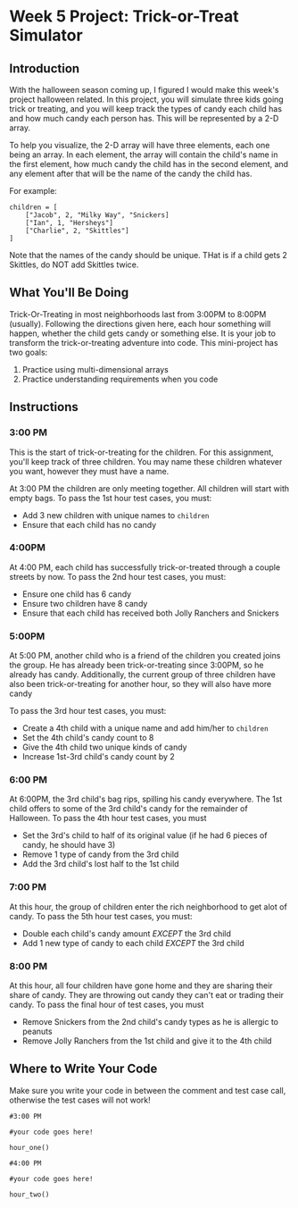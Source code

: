 # Week 5 Project: Trick-or-Treat Simulator

## Introduction
With the halloween season coming up, I figured I would make this week's project halloween related. In this project, you will simulate three kids going trick or treating, and you will keep track the types of candy each child has and how much candy each person has. This will be represented by a 2-D array.

To help you visualize, the 2-D array will have three elements, each one being an array. In each element, the array will contain the child's name in the first element, how much candy the child has in the second element, and any element after that will be the name of the candy the child has.

For example:
```
children = [
    ["Jacob", 2, "Milky Way", "Snickers]
    ["Ian", 1, "Hersheys"]
    ["Charlie", 2, "Skittles"]
]
```
Note that the names of the candy should be unique. THat is if a child gets 2 Skittles, do NOT add Skittles twice. 

## What You'll Be Doing
Trick-Or-Treating in most neighborhoods last from 3:00PM to 8:00PM (usually). Following the directions given here, each hour something will happen, whether the child gets candy or something else. It is your job to transform the trick-or-treating adventure into code. This mini-project has two goals:
1. Practice using multi-dimensional arrays
2. Practice understanding requirements when you code

## Instructions

### 3:00 PM
This is the start of trick-or-treating for the children. For this assignment, you'll keep track of three children. You may name these children whatever you want, however they must have a name. 

At 3:00 PM the children are only meeting together. All children will start with empty bags. To pass the 1st hour test cases, you must:
- Add 3 new children with unique names to `children`
- Ensure that each child has no candy

### 4:00PM
At 4:00 PM, each child has successfully trick-or-treated through a couple streets by now. To pass the 2nd hour test cases, you must:
- Ensure one child has 6 candy
- Ensure two children have 8 candy
- Ensure that each child has received both Jolly Ranchers and Snickers

### 5:00PM
At 5:00 PM, another child who is a friend of the children you created joins the group. He has already been trick-or-treating since 3:00PM, so he already has candy. Additionally, the current group of three children have also been trick-or-treating for another hour, so they will also have more candy

To pass the 3rd hour test cases, you must:
- Create a 4th child with a unique name and add him/her to `children`
- Set the 4th child's candy count to 8
- Give the 4th child two unique kinds of candy
- Increase 1st-3rd child's candy count by 2

### 6:00 PM
At 6:00PM, the 3rd child's bag rips, spilling his candy everywhere. The 1st child offers to some of the 3rd child's candy for the remainder of Halloween. To pass the 4th hour test cases, you must
- Set the 3rd's child to half of its original value (if he had 6 pieces of candy, he should have 3)
- Remove 1 type of candy from the 3rd child
- Add the 3rd child's lost half to the 1st child

### 7:00 PM
At this hour, the group of children enter the rich neighborhood to get alot of candy. To pass the 5th hour test cases, you must:

- Double each child's candy amount *EXCEPT* the 3rd child
- Add 1 new type of candy to each child *EXCEPT* the 3rd child

### 8:00 PM
At this hour, all four children have gone home and they are sharing their share of candy. They are throwing out candy they can't eat or trading their candy. To pass the final hour of test cases, you must
- Remove Snickers from the 2nd child's candy types as he is allergic to peanuts
- Remove Jolly Ranchers from the 1st child and give it to the 4th child

## Where to Write Your Code
Make sure you write your code in between the comment and test case call, otherwise the test cases will not work! 

```
#3:00 PM

#your code goes here!

hour_one()

#4:00 PM

#your code goes here!

hour_two()
```